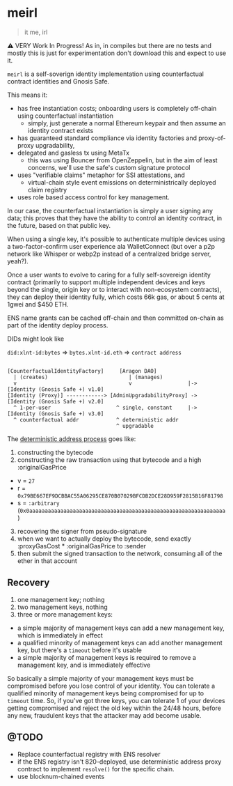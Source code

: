 # meirl

> it me, irl

⚠ VERY Work In Progress! As in, in compiles but there are no tests and mostly this is just for experimentation don't download this and expect to use it.

`meirl` is a self-soverign identity implementation using counterfactual contract identities and Gnosis Safe.

This means it:

+ has free instantiation costs; onboarding users is completely off-chain using counterfactual instantiation
  - simply, just generate a normal Ethereum keypair and then assume an identity contract exists
+ has guaranteed standard compliance via identity factories and proxy-of-proxy upgradability,
+ delegated and gasless tx using MetaTx
  - this was using Bouncer from OpenZeppelin, but in the aim of least concerns, we'll use the safe's custom signature protocol
+ uses "verifiable claims" metaphor for SSI attestations, and
  - virtual-chain style event emissions on deterministrically deployed claim registry
+ uses role based access control for key management.

In our case, the counterfactual instantiation is simply a user signing any data; this proves that they have the ability to control an identity contract, in the future, based on that public key.

When using a single key, it's possible to authenticate multiple devices using a two-factor-confirm user experience ala WalletConnect (but over a p2p network like Whisper or webp2p instead of a centralized bridge server, yeah?).

Once a user wants to evolve to caring for a fully self-sovereign identity contract (primarily to support multiple independent devices and keys beyond the single, origin key or to interact with non-ecosystem contracts), they can deploy their identity fully, which costs 66k gas, or about 5 cents at 1gwei and $450 ETH.

ENS name grants can be cached off-chain and then committed on-chain as part of the identity deploy process.

DIDs might look like

`did:xlnt-id:bytes` => `bytes.xlnt-id.eth` => `contract address`

```

[CounterfactualIdentityFactory]     [Aragon DAO]
  | (creates)                          | (manages)
  v                                    v                  |-> [Identity (Gnosis Safe +) v1.0]
[Identity (Proxy)] ------------> [AdminUpgradabilityProxy] -> [Identity (Gnosis Safe +) v2.0]
  ^ 1-per-user                     ^ single, constant     |-> [Identity (Gnosis Safe +) v3.0]
  ^ counterfactual addr            ^ deterministic addr
                                   ^ upgradable
```


The [deterministic address process](https://github.com/ethereum/EIPs/issues/820) goes like:
1. constructing the bytecode
2. constructing the raw transaction using that bytecode and a high :originalGasPrice
  - v = `27`
  - r = `0x79BE667EF9DCBBAC55A06295CE870B07029BFCDB2DCE28D959F2815B16F81798`
  - s = `:arbitrary` (`0x0aaaaaaaaaaaaaaaaaaaaaaaaaaaaaaaaaaaaaaaaaaaaaaaaaaaaaaaaaaaaaaa`)
3. recovering the signer from pseudo-signature
4. when we want to actually deploy the bytecode, send exactly :proxyGasCost * :originalGasPrice to :sender
5. then submit the signed transaction to the network, consuming all of the ether in that account

## Recovery

1. one management key; nothing
2. two management keys, nothing
3. three or more management keys:
- a simple majority of management keys can add a new management key, which is immediately in effect
- a qualified minority of management keys can add another management key, but there's a `timeout` before it's usable
- a simple majority of management keys is required to remove a management key, and is immediately effective

So basically a simple majority of your management keys must be compromised before you lose control of your identity. You can tolerate a qualified minority of management keys being compromised for up to `timeout` time. So, if you've got three keys, you can tolerate 1 of your devices getting compromised and reject the old key within the 24/48 hours, before any new, fraudulent keys that the attacker may add become usable.

## @TODO

+ Replace counterfactual registry with ENS resolver
+ if the ENS registry isn't 820-deployed, use deterministic address proxy contract to implement `resolve()` for the specific chain.
+ use blocknum-chained events
